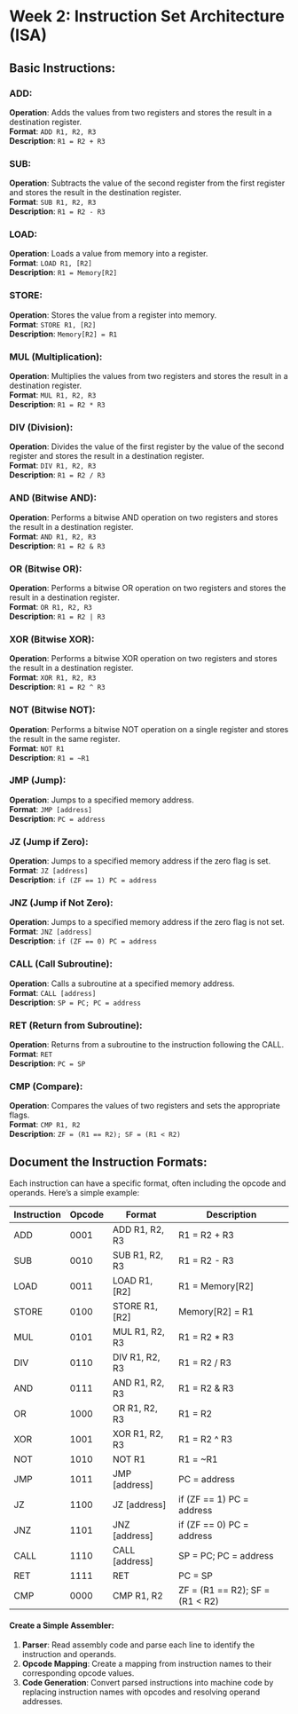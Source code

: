 # Week 2: Instruction Set Architecture (ISA)

## Basic Instructions:

### ADD:
**Operation**: Adds the values from two registers and stores the result in a destination register.  
**Format**: `ADD R1, R2, R3`  
**Description**: `R1 = R2 + R3`

### SUB:
**Operation**: Subtracts the value of the second register from the first register and stores the result in the destination register.  
**Format**: `SUB R1, R2, R3`  
**Description**: `R1 = R2 - R3`

### LOAD:
**Operation**: Loads a value from memory into a register.  
**Format**: `LOAD R1, [R2]`  
**Description**: `R1 = Memory[R2]`

### STORE:
**Operation**: Stores the value from a register into memory.  
**Format**: `STORE R1, [R2]`  
**Description**: `Memory[R2] = R1`

### MUL (Multiplication):
**Operation**: Multiplies the values from two registers and stores the result in a destination register.  
**Format**: `MUL R1, R2, R3`  
**Description**: `R1 = R2 * R3`

### DIV (Division):
**Operation**: Divides the value of the first register by the value of the second register and stores the result in a destination register.  
**Format**: `DIV R1, R2, R3`  
**Description**: `R1 = R2 / R3`

### AND (Bitwise AND):
**Operation**: Performs a bitwise AND operation on two registers and stores the result in a destination register.  
**Format**: `AND R1, R2, R3`  
**Description**: `R1 = R2 & R3`

### OR (Bitwise OR):
**Operation**: Performs a bitwise OR operation on two registers and stores the result in a destination register.  
**Format**: `OR R1, R2, R3`  
**Description**: `R1 = R2 | R3`

### XOR (Bitwise XOR):
**Operation**: Performs a bitwise XOR operation on two registers and stores the result in a destination register.  
**Format**: `XOR R1, R2, R3`  
**Description**: `R1 = R2 ^ R3`

### NOT (Bitwise NOT):
**Operation**: Performs a bitwise NOT operation on a single register and stores the result in the same register.  
**Format**: `NOT R1`  
**Description**: `R1 = ~R1`

### JMP (Jump):
**Operation**: Jumps to a specified memory address.  
**Format**: `JMP [address]`  
**Description**: `PC = address`

### JZ (Jump if Zero):
**Operation**: Jumps to a specified memory address if the zero flag is set.  
**Format**: `JZ [address]`  
**Description**: `if (ZF == 1) PC = address`

### JNZ (Jump if Not Zero):
**Operation**: Jumps to a specified memory address if the zero flag is not set.  
**Format**: `JNZ [address]`  
**Description**: `if (ZF == 0) PC = address`

### CALL (Call Subroutine):
**Operation**: Calls a subroutine at a specified memory address.  
**Format**: `CALL [address]`  
**Description**: `SP = PC; PC = address`

### RET (Return from Subroutine):
**Operation**: Returns from a subroutine to the instruction following the CALL.  
**Format**: `RET`  
**Description**: `PC = SP`

### CMP (Compare):
**Operation**: Compares the values of two registers and sets the appropriate flags.  
**Format**: `CMP R1, R2`  
**Description**: `ZF = (R1 == R2); SF = (R1 < R2)`


## Document the Instruction Formats:
Each instruction can have a specific format, often including the opcode and operands. Here’s a simple example:

| Instruction | Opcode | Format           | Description                      |
|-------------|--------|------------------|----------------------------------|
| ADD         | 0001   | ADD R1, R2, R3   | R1 = R2 + R3                     |
| SUB         | 0010   | SUB R1, R2, R3   | R1 = R2 - R3                     |
| LOAD        | 0011   | LOAD R1, [R2]    | R1 = Memory[R2]                  |
| STORE       | 0100   | STORE R1, [R2]   | Memory[R2] = R1                  |
| MUL         | 0101   | MUL R1, R2, R3   | R1 = R2 * R3                     |
| DIV         | 0110   | DIV R1, R2, R3   | R1 = R2 / R3                     |
| AND         | 0111   | AND R1, R2, R3   | R1 = R2 & R3                     |
| OR          | 1000   | OR R1, R2, R3    | R1 = R2 | R3                     |
| XOR         | 1001   | XOR R1, R2, R3   | R1 = R2 ^ R3                     |
| NOT         | 1010   | NOT R1           | R1 = ~R1                         |
| JMP         | 1011   | JMP [address]    | PC = address                     |
| JZ          | 1100   | JZ [address]     | if (ZF == 1) PC = address        |
| JNZ         | 1101   | JNZ [address]    | if (ZF == 0) PC = address        |
| CALL        | 1110   | CALL [address]   | SP = PC; PC = address            |
| RET         | 1111   | RET              | PC = SP                          |
| CMP         | 0000   | CMP R1, R2       | ZF = (R1 == R2); SF = (R1 < R2)  |


#### Create a Simple Assembler:
1. **Parser**: Read assembly code and parse each line to identify the instruction and operands.
2. **Opcode Mapping**: Create a mapping from instruction names to their corresponding opcode values.
3. **Code Generation**: Convert parsed instructions into machine code by replacing instruction names with opcodes and resolving operand addresses.
